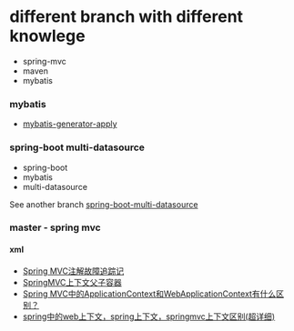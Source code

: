 # different branch with different knowlege

* spring-mvc
* maven
* mybatis


### mybatis 
* [mybatis-generator-apply](https://github.com/manajay/java-server-examples/tree/mybatis-generator-apply)

### spring-boot multi-datasource

* spring-boot
* mybatis
* multi-datasource

See another branch [spring-boot-multi-datasource](https://github.com/manajay/java-server-examples/tree/spring-boot-multi-datasource)

### master - spring mvc

#### xml

* [Spring MVC注解故障追踪记](https://zhuanlan.zhihu.com/p/22839712)
* [SpringMVC上下文父子容器](http://blog.csdn.net/lovesomnus/article/details/51473740)
* [Spring MVC中的ApplicationContext和WebApplicationContext有什么区别？](https://gxnotes.com/article/77178.html)
* [spring中的web上下文，spring上下文，springmvc上下文区别(超详细)](http://blog.csdn.net/crazylzxlzx/article/details/53648625)